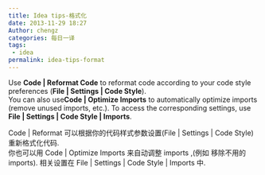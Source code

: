 ```yaml
---
title: Idea tips-格式化
date: 2013-11-29 18:27
Author: chengz
categories: 每日一译
tags:
 - idea
permalink: idea-tips-format
---
```


Use **Code | Reformat Code** to reformat code according to your code
style preferences (**File | Settings | Code Style**).  
You can also use**Code | Optimize Imports** to automatically optimize
imports (remove unused imports, etc.). To access the corresponding
settings, use **File | Settings | Code Style | Imports**.

Code | Reformat 可以根据你的代码样式参数设置(File | Settings | Code
Style)重新格式化代码.  
你也可以用 Code | Optimize Imports 来自动调整 imports ,(例如 移除不用的
imports). 相关设置在 File | Settings | Code Style | Imports 中.
